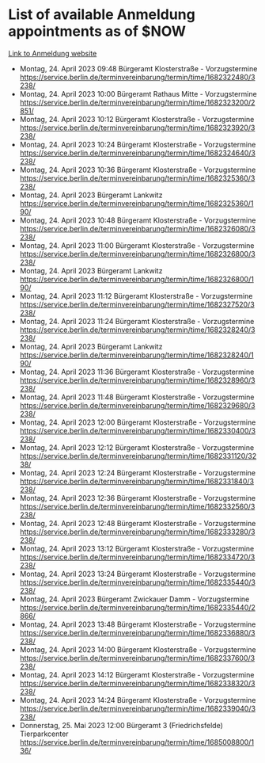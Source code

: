 # List of available Anmeldung appointments as of $NOW
[Link to Anmeldung website](https://service.berlin.de/terminvereinbarung/termin/tag.php?termin=1&anliegen[]=120686&dienstleisterlist=122210,122217,327316,122219,327312,122227,327314,122231,327346,122243,327348,122254,122252,329742,122260,329745,122262,329748,122271,327278,122273,327274,122277,327276,330436,122280,327294,122282,327290,122284,327292,122291,327270,122285,327266,122286,327264,122296,327268,150230,329760,122297,327286,122294,327284,122312,329763,122314,329775,122304,327330,122311,327334,122309,327332,317869,122281,327352,122279,329772,122283,122276,327324,122274,327326,122267,329766,122246,327318,122251,327320,122257,327322,122208,327298,122226,327300&herkunft=http%3A%2F%2Fservice.berlin.de%2Fdienstleistung%2F120686%2F)
- Montag, 24. April 2023 09:48 Bürgeramt Klosterstraße - Vorzugstermine https://service.berlin.de/terminvereinbarung/termin/time/1682322480/3238/
- Montag, 24. April 2023 10:00 Bürgeramt Rathaus Mitte - Vorzugstermine https://service.berlin.de/terminvereinbarung/termin/time/1682323200/2851/
- Montag, 24. April 2023 10:12 Bürgeramt Klosterstraße - Vorzugstermine https://service.berlin.de/terminvereinbarung/termin/time/1682323920/3238/
- Montag, 24. April 2023 10:24 Bürgeramt Klosterstraße - Vorzugstermine https://service.berlin.de/terminvereinbarung/termin/time/1682324640/3238/
- Montag, 24. April 2023 10:36 Bürgeramt Klosterstraße - Vorzugstermine https://service.berlin.de/terminvereinbarung/termin/time/1682325360/3238/
- Montag, 24. April 2023  Bürgeramt Lankwitz https://service.berlin.de/terminvereinbarung/termin/time/1682325360/190/
- Montag, 24. April 2023 10:48 Bürgeramt Klosterstraße - Vorzugstermine https://service.berlin.de/terminvereinbarung/termin/time/1682326080/3238/
- Montag, 24. April 2023 11:00 Bürgeramt Klosterstraße - Vorzugstermine https://service.berlin.de/terminvereinbarung/termin/time/1682326800/3238/
- Montag, 24. April 2023  Bürgeramt Lankwitz https://service.berlin.de/terminvereinbarung/termin/time/1682326800/190/
- Montag, 24. April 2023 11:12 Bürgeramt Klosterstraße - Vorzugstermine https://service.berlin.de/terminvereinbarung/termin/time/1682327520/3238/
- Montag, 24. April 2023 11:24 Bürgeramt Klosterstraße - Vorzugstermine https://service.berlin.de/terminvereinbarung/termin/time/1682328240/3238/
- Montag, 24. April 2023  Bürgeramt Lankwitz https://service.berlin.de/terminvereinbarung/termin/time/1682328240/190/
- Montag, 24. April 2023 11:36 Bürgeramt Klosterstraße - Vorzugstermine https://service.berlin.de/terminvereinbarung/termin/time/1682328960/3238/
- Montag, 24. April 2023 11:48 Bürgeramt Klosterstraße - Vorzugstermine https://service.berlin.de/terminvereinbarung/termin/time/1682329680/3238/
- Montag, 24. April 2023 12:00 Bürgeramt Klosterstraße - Vorzugstermine https://service.berlin.de/terminvereinbarung/termin/time/1682330400/3238/
- Montag, 24. April 2023 12:12 Bürgeramt Klosterstraße - Vorzugstermine https://service.berlin.de/terminvereinbarung/termin/time/1682331120/3238/
- Montag, 24. April 2023 12:24 Bürgeramt Klosterstraße - Vorzugstermine https://service.berlin.de/terminvereinbarung/termin/time/1682331840/3238/
- Montag, 24. April 2023 12:36 Bürgeramt Klosterstraße - Vorzugstermine https://service.berlin.de/terminvereinbarung/termin/time/1682332560/3238/
- Montag, 24. April 2023 12:48 Bürgeramt Klosterstraße - Vorzugstermine https://service.berlin.de/terminvereinbarung/termin/time/1682333280/3238/
- Montag, 24. April 2023 13:12 Bürgeramt Klosterstraße - Vorzugstermine https://service.berlin.de/terminvereinbarung/termin/time/1682334720/3238/
- Montag, 24. April 2023 13:24 Bürgeramt Klosterstraße - Vorzugstermine https://service.berlin.de/terminvereinbarung/termin/time/1682335440/3238/
- Montag, 24. April 2023  Bürgeramt Zwickauer Damm - Vorzugstermine https://service.berlin.de/terminvereinbarung/termin/time/1682335440/2866/
- Montag, 24. April 2023 13:48 Bürgeramt Klosterstraße - Vorzugstermine https://service.berlin.de/terminvereinbarung/termin/time/1682336880/3238/
- Montag, 24. April 2023 14:00 Bürgeramt Klosterstraße - Vorzugstermine https://service.berlin.de/terminvereinbarung/termin/time/1682337600/3238/
- Montag, 24. April 2023 14:12 Bürgeramt Klosterstraße - Vorzugstermine https://service.berlin.de/terminvereinbarung/termin/time/1682338320/3238/
- Montag, 24. April 2023 14:24 Bürgeramt Klosterstraße - Vorzugstermine https://service.berlin.de/terminvereinbarung/termin/time/1682339040/3238/
- Donnerstag, 25. Mai 2023 12:00 Bürgeramt 3 (Friedrichsfelde) Tierparkcenter https://service.berlin.de/terminvereinbarung/termin/time/1685008800/136/

